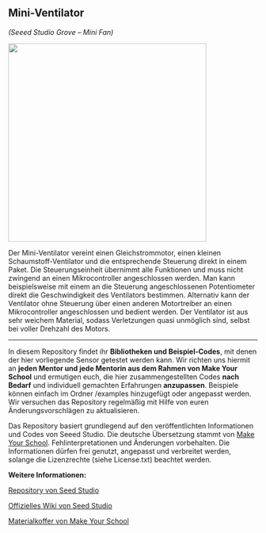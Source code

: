 Mini-Ventilator
----
*(Seeed Studio Grove – Mini Fan)*

<img src=https://www.makeyourschool.de/wp-content/uploads/2018/10/44_mini-ventilator-1024x1024.jpg width=400px>

Der Mini-Ventilator vereint einen Gleichstrommotor, einen kleinen Schaumstoff-Ventilator und die entsprechende Steuerung direkt in einem Paket. Die Steuerungseinheit übernimmt alle Funktionen und muss nicht zwingend an einen Mikrocontroller angeschlossen werden. Man kann beispielsweise mit einem an die Steuerung angeschlossenen Potentiometer direkt die Geschwindigkeit des Ventilators bestimmen. Alternativ kann der Ventilator ohne Steuerung über einen anderen Motortreiber an einen Mikrocontroller angeschlossen und bedient werden. Der Ventilator ist aus sehr weichem Material, sodass Verletzungen quasi unmöglich sind, selbst bei voller Drehzahl des Motors.

----

In diesem Repository findet ihr **Bibliotheken und Beispiel-Codes**, mit denen der hier vorliegende Sensor getestet werden kann. Wir richten uns hiermit an **jeden Mentor und jede Mentorin aus dem Rahmen von Make Your School** und ermutigen euch, die hier zusammengestellten Codes **nach Bedarf** und individuell gemachten Erfahrungen **anzupassen**. Beispiele können einfach im Ordner /examples hinzugefügt oder angepasst werden. Wir versuchen das Repository regelmäßig mit Hilfe von euren Änderungsvorschlägen zu aktualisieren.

Das Repository basiert grundlegend auf den veröffentlichten Informationen und Codes von Seeed Studio. 
Die deutsche Übersetzung stammt von [Make Your School](https://www.makeyourschool.de/). Fehlinterpretationen und Änderungen vorbehalten. Die Informationen dürfen frei genutzt, angepasst und verbreitet werden, solange die Lizenzrechte (siehe License.txt) beachtet werden.

**Weitere Informationen:**

[Repository von Seed Studio](https://github.com/Seeed-Studio/)

[Offizielles Wiki von Seed Studio](http://wiki.seeedstudio.com/Grove/)

[Materialkoffer von Make Your School](https://www.makeyourschool.de/material/)
